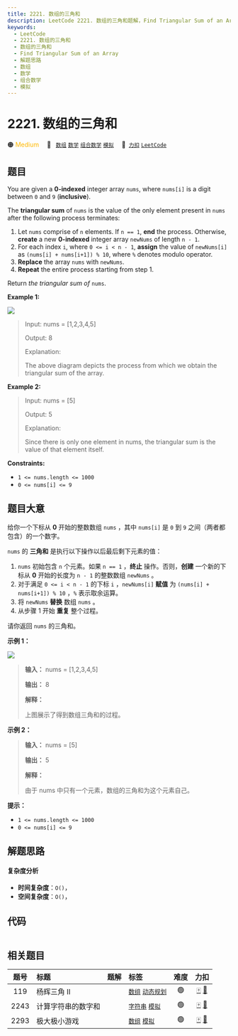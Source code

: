 ```yaml
---
title: 2221. 数组的三角和
description: LeetCode 2221. 数组的三角和题解，Find Triangular Sum of an Array，包含解题思路、复杂度分析以及完整的 JavaScript 代码实现。
keywords:
  - LeetCode
  - 2221. 数组的三角和
  - 数组的三角和
  - Find Triangular Sum of an Array
  - 解题思路
  - 数组
  - 数学
  - 组合数学
  - 模拟
---
```


# 2221. 数组的三角和

🟠 <font color=#ffb800>Medium</font>&emsp; 🔖&ensp; [`数组`](/tag/array.md) [`数学`](/tag/math.md) [`组合数学`](/tag/combinatorics.md) [`模拟`](/tag/simulation.md)&emsp; 🔗&ensp;[`力扣`](https://leetcode.cn/problems/find-triangular-sum-of-an-array) [`LeetCode`](https://leetcode.com/problems/find-triangular-sum-of-an-array)

## 题目

You are given a **0-indexed** integer array `nums`, where `nums[i]` is a digit
between `0` and `9` (**inclusive**).

The **triangular sum** of `nums` is the value of the only element present in
`nums` after the following process terminates:

  1. Let `nums` comprise of `n` elements. If `n == 1`, **end** the process. Otherwise, **create** a new **0-indexed** integer array `newNums` of length `n - 1`.
  2. For each index `i`, where `0 <= i < n - 1`, **assign** the value of `newNums[i]` as `(nums[i] + nums[i+1]) % 10`, where `%` denotes modulo operator.
  3. **Replace** the array `nums` with `newNums`.
  4. **Repeat** the entire process starting from step 1.

Return _the triangular sum of_ `nums`.



**Example 1:**

![](https://assets.leetcode.com/uploads/2022/02/22/ex1drawio.png)

> Input: nums = [1,2,3,4,5]
> 
> Output: 8
> 
> Explanation:
> 
> The above diagram depicts the process from which we obtain the triangular sum of the array.

**Example 2:**

> Input: nums = [5]
> 
> Output: 5
> 
> Explanation:
> 
> Since there is only one element in nums, the triangular sum is the value of that element itself.



**Constraints:**

  * `1 <= nums.length <= 1000`
  * `0 <= nums[i] <= 9`


## 题目大意

给你一个下标从 **0**  开始的整数数组 `nums` ，其中 `nums[i]` 是 `0` 到 `9` 之间（两者都包含）的一个数字。

`nums` 的 **三角和**  是执行以下操作以后最后剩下元素的值：

  1. `nums` 初始包含 `n` 个元素。如果 `n == 1` ，**终止**  操作。否则，**创建**  一个新的下标从 **0**  开始的长度为 `n - 1` 的整数数组 `newNums` 。
  2. 对于满足 `0 <= i < n - 1` 的下标 `i` ，`newNums[i]` **赋值**  为 `(nums[i] + nums[i+1]) % 10` ，`%` 表示取余运算。
  3. 将 `newNums` **替换** 数组 `nums` 。
  4. 从步骤 1 开始 **重复**  整个过程。

请你返回 `nums` 的三角和。



**示例 1：**

![](https://assets.leetcode.com/uploads/2022/02/22/ex1drawio.png)

> 
> 
> 
> 
> 
> **输入：** nums = [1,2,3,4,5]
> 
> **输出：** 8
> 
> **解释：**
> 
> 上图展示了得到数组三角和的过程。

**示例 2：**

> 
> 
> 
> 
> 
> **输入：** nums = [5]
> 
> **输出：** 5
> 
> **解释：**
> 
> 由于 nums 中只有一个元素，数组的三角和为这个元素自己。



**提示：**

  * `1 <= nums.length <= 1000`
  * `0 <= nums[i] <= 9`


## 解题思路

#### 复杂度分析

- **时间复杂度**：`O()`，
- **空间复杂度**：`O()`，

## 代码

```javascript

```

## 相关题目

<!-- prettier-ignore -->
| 题号 | 标题 | 题解 | 标签 | 难度 | 力扣 |
| :------: | :------ | :------: | :------ | :------: | :------: |
| 119 | 杨辉三角 II |  |  [`数组`](/tag/array.md) [`动态规划`](/tag/dynamic-programming.md) | 🟢 | [🀄️](https://leetcode.cn/problems/pascals-triangle-ii) [🔗](https://leetcode.com/problems/pascals-triangle-ii) |
| 2243 | 计算字符串的数字和 |  |  [`字符串`](/tag/string.md) [`模拟`](/tag/simulation.md) | 🟢 | [🀄️](https://leetcode.cn/problems/calculate-digit-sum-of-a-string) [🔗](https://leetcode.com/problems/calculate-digit-sum-of-a-string) |
| 2293 | 极大极小游戏 |  |  [`数组`](/tag/array.md) [`模拟`](/tag/simulation.md) | 🟢 | [🀄️](https://leetcode.cn/problems/min-max-game) [🔗](https://leetcode.com/problems/min-max-game) |